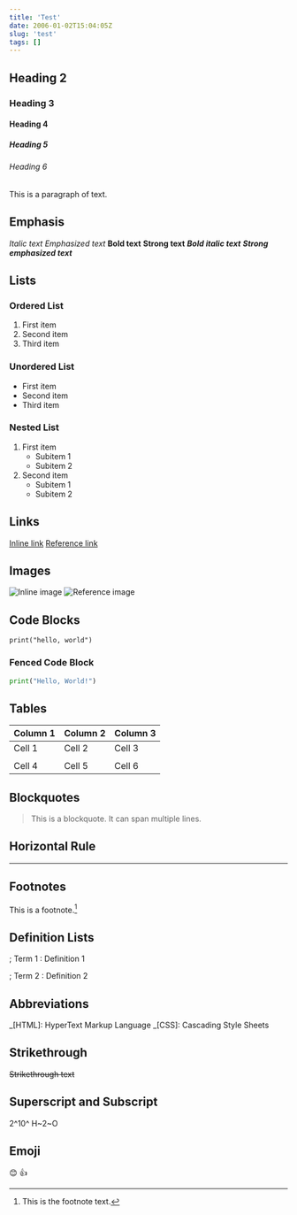 ```yaml
---
title: 'Test'
date: 2006-01-02T15:04:05Z
slug: 'test'
tags: []
---
```


## Heading 2

### Heading 3

#### Heading 4

##### Heading 5

###### Heading 6

This is a paragraph of text.

## Emphasis

_Italic text_
_Emphasized text_
**Bold text**
**Strong text**
**_Bold italic text_**
**_Strong emphasized text_**

## Lists

### Ordered List

1. First item
2. Second item
3. Third item

### Unordered List

- First item
- Second item
- Third item

### Nested List

1. First item
   - Subitem 1
   - Subitem 2
2. Second item
   - Subitem 1
   - Subitem 2

## Links

[Inline link](#links)
[Reference link][1]

[1]: ./#links

## Images

![Inline image](.)
![Reference image][2]

[2]: ./

## Code Blocks

`print("hello, world")`

### Fenced Code Block

```python
print("Hello, World!")
```

## Tables

| Column 1 | Column 2 | Column 3 |
| -------- | -------- | -------- |
| Cell 1   | Cell 2   | Cell 3   |
|          |          |          |
| Cell 4   | Cell 5   | Cell 6   |

## Blockquotes

> This is a blockquote.
> It can span multiple lines.

## Horizontal Rule

---

## Footnotes

This is a footnote.[^1]

[^1]: This is the footnote text.

## Definition Lists

; Term 1
: Definition 1

; Term 2
: Definition 2

## Abbreviations

_[HTML]: HyperText Markup Language
_[CSS]: Cascading Style Sheets

## Strikethrough

~~Strikethrough text~~

## Superscript and Subscript

2^10^
H~2~O

## Emoji

😊 👍
